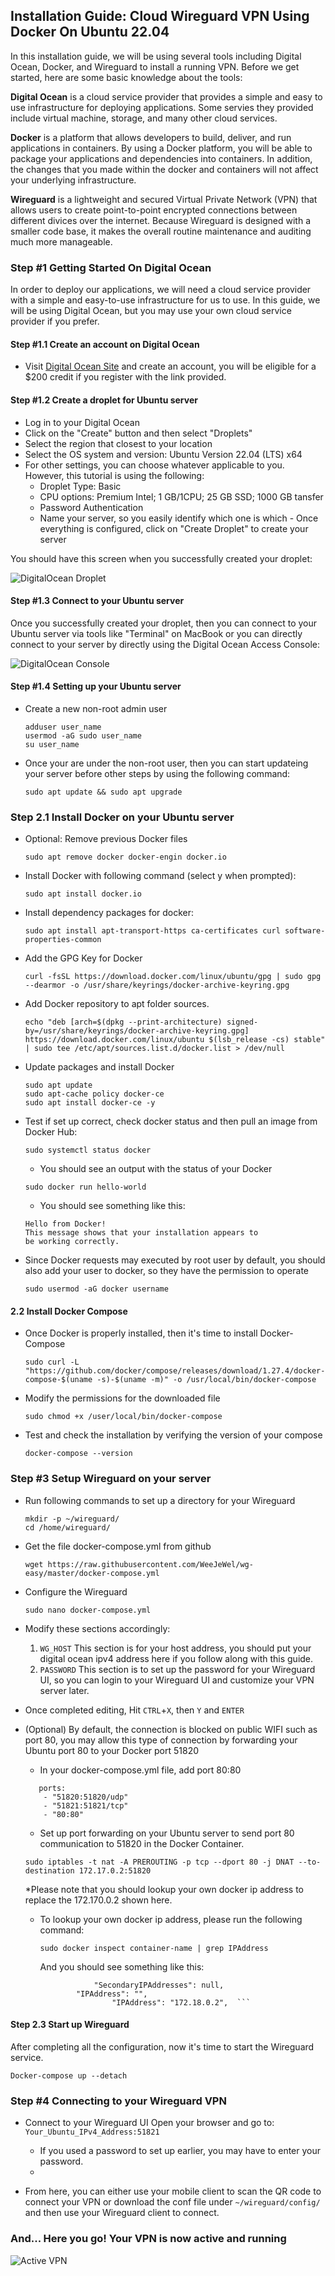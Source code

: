 ##  Installation Guide: Cloud Wireguard VPN Using Docker On Ubuntu 22.04


<n></n>

In this installation guide, we will be using several tools including Digital Ocean, Docker, and Wireguard to install a running VPN. Before we get started, here are some basic knowledge about the tools:

<b>Digital Ocean</b> is a cloud service provider that provides a simple and easy to use infrastructure for deploying applications. Some servies they provided include virtual machine, storage, and many other cloud services.

<b>Docker</b> is a platform that allows developers to build, deliver, and run applications in containers. By using a Docker platform, you will be able to package your applications and dependencies into containers. In addition, the changes that you made within the docker and containers will not affect your underlying infrastructure.

<b>Wireguard</b> is a lightweight and secured Virtual Private Network (VPN) that allows users to create point-to-point encrypted connections between different divices over the internet. Because Wireguard is designed with a smaller code base, it makes the overall routine maintenance and auditing much more manageable.


### Step #1 Getting Started On Digital Ocean

In order to deploy our applications, we will need a cloud service provider with a simple and easy-to-use infrastructure for us to use. In this guide, we will be using Digital Ocean, but you may use your own cloud service provider if you prefer. 

#### Step #1.1 Create an account on Digital Ocean
  - Visit [Digital Ocean Site](https://m.do.co/c/4d7f4ff9cfe4 ) and create an account, you will be eligible for a $200 credit if you register with the link provided.

#### Step #1.2 Create a droplet for Ubuntu server

   -  Log in to your Digital Ocean
   -  Click on the "Create" button and then select "Droplets"
   -  Select the region that closest to your location
   -  Select the OS system and version: Ubuntu Version 22.04 (LTS) x64
   -  For other settings, you can choose whatever applicable to you. However, this tutorial is using the following: 
      - Droplet Type: Basic
      - CPU options: Premium Intel; 1 GB/1CPU; 25 GB SSD; 1000 GB tansfer
      - Password Authentication
      - Name your server, so you easily identify which one is which
    - Once everything is configured, click on "Create Droplet" to create your server

You should have this screen when you successfully created your droplet:

![DigitalOcean Droplet](DO_Droplet_Created.png)

#### Step #1.3 Connect to your Ubuntu server

Once you successfully created your droplet, then you can connect to your Ubuntu server via tools like "Terminal" on MacBook or you can directly connect to your server by directly using the Digital Ocean Access Console:

![DigitalOcean Console](Access_Droplet_Console.png)

#### Step #1.4 Setting up your Ubuntu server

-  Create a new non-root admin user
   ```
   adduser user_name
   usermod -aG sudo user_name
   su user_name
   ```
- Once your are under the non-root user, then you can start updateing your server before other steps by using the following command:
   ```
   sudo apt update && sudo apt upgrade
    ```


### Step 2.1 Install Docker on your Ubuntu server

- Optional: Remove previous Docker files
  ```
  sudo apt remove docker docker-engin docker.io
  ```
- Install Docker with following command (select y when prompted):
  ```
  sudo apt install docker.io
  ```
- Install dependency packages for docker:
  ```
  sudo apt install apt-transport-https ca-certificates curl software-properties-common
  ```
- Add the GPG Key for Docker
  ```
  curl -fsSL https://download.docker.com/linux/ubuntu/gpg | sudo gpg --dearmor -o /usr/share/keyrings/docker-archive-keyring.gpg
  ```
- Add Docker repository to apt folder sources.
  ```
  echo "deb [arch=$(dpkg --print-architecture) signed-by=/usr/share/keyrings/docker-archive-keyring.gpg] https://download.docker.com/linux/ubuntu $(lsb_release -cs) stable" | sudo tee /etc/apt/sources.list.d/docker.list > /dev/null
  ```
- Update packages and install Docker
  ```
  sudo apt update
  sudo apt-cache policy docker-ce
  sudo apt install docker-ce -y
  ```
- Test if set up correct, check docker status and then pull an image from Docker Hub:
  ```
  sudo systemctl status docker
  ```
  - You should see an output with the status of your Docker
 
  ```
  sudo docker run hello-world
  ```
  - You should see something like this:
  ```
  Hello from Docker! 
  This message shows that your installation appears to 
  be working correctly.
    ```
    
- Since Docker requests may executed by root user by default, you should also add your user to docker, so they have the permission to operate
  ```
  sudo usermod -aG docker username
  ```
  
  
#### 2.2 Install Docker Compose
- Once Docker is properly installed, then it's time to install Docker-Compose
  ```
  sudo curl -L "https://github.com/docker/compose/releases/download/1.27.4/docker-compose-$(uname -s)-$(uname -m)" -o /usr/local/bin/docker-compose
  ```
- Modify the permissions for the downloaded file
  ```
  sudo chmod +x /user/local/bin/docker-compose
  ```
- Test and check the installation by verifying the version of your compose
  ```
  docker-compose --version
  ```


### Step #3 Setup Wireguard on your server

- Run following commands to set up a directory for your Wireguard
  ```
  mkdir -p ~/wireguard/
  cd /home/wireguard/
  ```
- Get the file docker-compose.yml from github
  ```
  wget https://raw.githubusercontent.com/WeeJeWel/wg-easy/master/docker-compose.yml
  ```
- Configure the Wireguard
  ```
  sudo nano docker-compose.yml
  ```
- Modify these sections accordingly:
  1. ```WG_HOST``` This section is for your host address, you should put your digital ocean ipv4 address here if you follow along with this guide.
  2. ```PASSWORD``` This section is to set up the password for your Wireguard UI, so you can login to your Wireguard UI and customize your VPN server later.

- Once completed editing, Hit ```CTRL```+```X```, then ```Y``` and ```ENTER```

- (Optional) By default, the connection is blocked on public WIFI such as port 80, you may allow this type of connection by forwarding your Ubuntu port 80 to your Docker port 51820
  - In your docker-compose.yml file, add port 80:80
  ```    
     ports:
      - "51820:51820/udp"
      - "51821:51821/tcp"
      - "80:80"
  ```
  - Set up port forwarding on your Ubuntu server to send port 80 communication to 51820 in the Docker Container.

  ```
  sudo iptables -t nat -A PREROUTING -p tcp --dport 80 -j DNAT --to-destination 172.17.0.2:51820
  ```
  *Please note that you should lookup your own docker ip address to replace the 172.170.0.2 shown here.
  - To lookup your own docker ip address, please run the following command:
    ```
    sudo docker inspect container-name | grep IPAddress
    ```
    And you should see something like this:
    ```
                "SecondaryIPAddresses": null,
            "IPAddress": "",
                    "IPAddress": "172.18.0.2",  ```

<n></n>


#### Step 2.3 Start up Wireguard

After completing all the configuration, now it's time to start the Wireguard service.
```
Docker-compose up --detach
```


### Step #4 Connecting to your Wireguard VPN

- Connect to your Wireguard UI
  <n></n>Open your browser and go to: ``` Your_Ubuntu_IPv4_Address:51821 ```
  - If you used a password to set up earlier, you may have to enter your password.
  - 
 

- From here, you can either use your mobile client to scan the QR code to connect your VPN or download the conf file under ```~/wireguard/config/``` and then use your Wireguard client to connect.


### And... Here you go! Your VPN is now active and running
![Active VPN](VPN_Completed.png)
